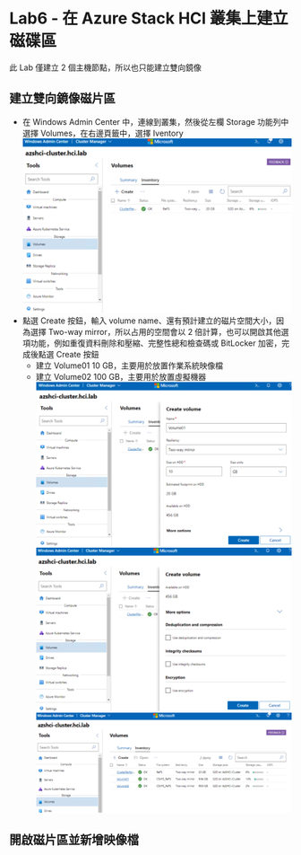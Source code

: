 # Lab6 - 在 Azure Stack HCI 叢集上建立磁碟區

此 Lab 僅建立 2 個主機節點，所以也只能建立雙向鏡像<br>

## 建立雙向鏡像磁片區

- 在 Windows Admin Center 中，連線到叢集，然後從左欄 Storage 功能列中選擇 Volumes，在右邊頁籤中，選擇 Iventory<br>
![GITHUB](https://github.com/BrianHsing/Azure-Stack-HCI/blob/main/image/stor1.png "stor1")<br>
- 點選 Create 按鈕，輸入 volume name、還有預計建立的磁片空間大小，因為選擇 Two-way mirror，所以占用的空間會以 2 倍計算，也可以開啟其他選項功能，例如重復資料刪除和壓縮、完整性總和檢查碼或 BitLocker 加密，完成後點選 Create 按鈕<br>
  - 建立 Volume01 10 GB，主要用於放置作業系統映像檔<br>
  - 建立 Volume02 100 GB，主要用於放置虛擬機器<br>
![GITHUB](https://github.com/BrianHsing/Azure-Stack-HCI/blob/main/image/stor2.png "stor2")<br>
![GITHUB](https://github.com/BrianHsing/Azure-Stack-HCI/blob/main/image/stor3.png "stor3")<br>
![GITHUB](https://github.com/BrianHsing/Azure-Stack-HCI/blob/main/image/stor4.png "stor4")<br>

## 開啟磁片區並新增映像檔